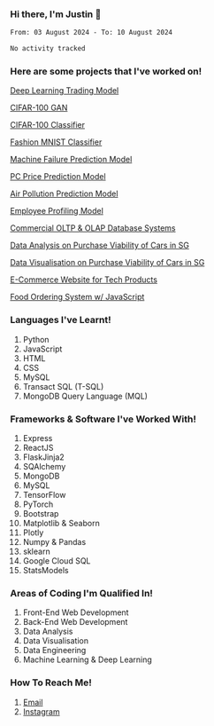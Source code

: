 ### Hi there, I'm Justin 👋

<!--[![GitHub Streak](http://github-readme-streak-stats.herokuapp.com?user=amidstdebug&theme=midnight-purple&hide_border=true&date_format=j%20M%5B%20Y%5D)](https://git.io/streak-stats)-->

<!--START_SECTION:waka-->

```txt
From: 03 August 2024 - To: 10 August 2024

No activity tracked
```

<!--END_SECTION:waka-->

### Here are some projects that I've worked on!

[Deep Learning Trading Model](https://github.com/amidstdebug/Deep-Learning-Trading-Model)


[CIFAR-100 GAN](https://github.com/amidstdebug/CIFAR100-GAN)

[CIFAR-100 Classifier](https://github.com/amidstdebug/CIFAR100-Classifier)

[Fashion MNIST Classifier](https://github.com/amidstdebug/Fashion-MNIST-Classifier)

[Machine Failure Prediction Model](https://github.com/amidstdebug/Machine-Failure-Prediction-Model)

[PC Price Prediction Model](https://github.com/amidstdebug/PC-Price-Prediction-Model)

[Air Pollution Prediction Model](https://github.com/amidstdebug/Air-Pollution-Prediction-Model)

[Employee Profiling Model](https://github.com/amidstdebug/Employee-Profiling-Model)

[Commercial OLTP & OLAP Database Systems](https://github.com/amidstdebug/DAAA-Y2-S1/tree/main/Data%20Engineering/CA2/Main%20Branch)

[Data Analysis on Purchase Viability of Cars in SG](https://github.com/amidstdebug/DAAA-Sem-2/tree/main/PDAS/DAAA1B04_2112646_Justin_Wong_Juin_Hng)

[Data Visualisation on Purchase Viability of Cars in SG](https://github.com/amidstdebug/DAAA-Sem-2/tree/main/DAVI/P2112646_Justin_Wong_Juin_Hng)

[E-Commerce Website for Tech Products](https://github.com/amidstdebug/DAAA-Sem-2/tree/main/BEWD/Assignments/bed-assignment-2)

[Food Ordering System w/ JavaScript](https://github.com/amidstdebug/Restaurant-Ordering-System)



### Languages I've Learnt!
1. Python
2. JavaScript
3. HTML
4. CSS
5. MySQL
6. Transact SQL (T-SQL)
7. MongoDB Query Language (MQL)

### Frameworks & Software I've Worked With!
1. Express
2. ReactJS
3. FlaskJinja2 
4. SQAlchemy
5. MongoDB
6. MySQL
7. TensorFlow
8. PyTorch
9. Bootstrap
10. Matplotlib & Seaborn
11. Plotly
12. Numpy & Pandas
13. sklearn
14. Google Cloud SQL
15. StatsModels

### Areas of Coding I'm Qualified In!
1. Front-End Web Development
2. Back-End Web Development
3. Data Analysis
4. Data Visualisation
5. Data Engineering
6. Machine Learning & Deep Learning


### How To Reach Me!
1. [Email](mailto:work@jwong.dev)
2. [Instagram](https://www.instagram.com/1kdegree)


